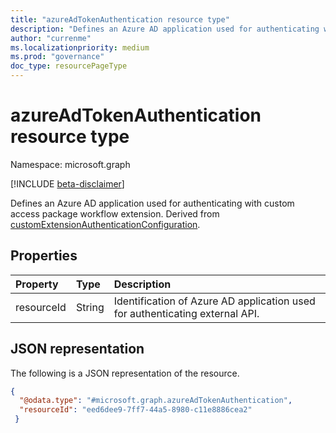 ```yaml
---
title: "azureAdTokenAuthentication resource type"
description: "Defines an Azure AD application used for authenticating with custom access package workflow extension."
author: "currenme"
ms.localizationpriority: medium
ms.prod: "governance"
doc_type: resourcePageType
---
```


# azureAdTokenAuthentication resource type

Namespace: microsoft.graph

[!INCLUDE [beta-disclaimer](../../includes/beta-disclaimer.md)]

Defines an Azure AD application used for authenticating with custom access package workflow extension. Derived from [customExtensionAuthenticationConfiguration](../resources/customextensionauthenticationconfiguration.md).

## Properties

|Property|Type|Description|
|:---|:---|:---|
|resourceId|String|Identification of Azure AD application used for authenticating external API.| 

## JSON representation

The following is a JSON representation of the resource.
<!-- {
  "blockType": "resource",
  "@odata.type": "microsoft.graph.azureAdTokenAuthentication"
}
-->

``` json
{ 
  "@odata.type": "#microsoft.graph.azureAdTokenAuthentication", 
  "resourceId": "eed6dee9-7ff7-44a5-8980-c11e8886cea2" 
 } 
```
